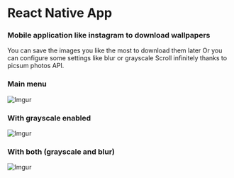 # React Native App
### Mobile application like instagram to download wallpapers

You can save the images you like the most to download them later
Or you can configure some settings like blur or grayscale
Scroll infinitely thanks to picsum photos API.

### Main menu
![Imgur](https://i.imgur.com/qwnm8mT.jpg)

### With grayscale enabled
![Imgur](https://i.imgur.com/btgwvOk.jpg)

### With both (grayscale and blur)
![Imgur](https://i.imgur.com/3lQYwaD.jpg)
